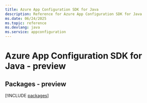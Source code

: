 ```yaml
---
title: Azure App Configuration SDK for Java
description: Reference for Azure App Configuration SDK for Java
ms.date: 06/24/2025
ms.topic: reference
ms.devlang: java
ms.service: appconfiguration
---
```

# Azure App Configuration SDK for Java - preview
## Packages - preview
[!INCLUDE [packages](app-configuration-index.md)]